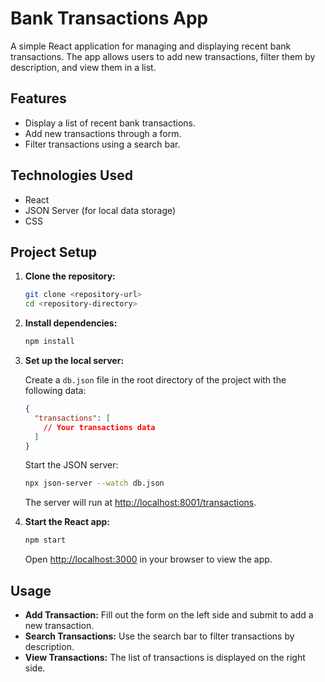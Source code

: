 # Bank Transactions App

A simple React application for managing and displaying recent bank transactions. The app allows users to add new transactions, filter them by description, and view them in a list.

## Features

- Display a list of recent bank transactions.
- Add new transactions through a form.
- Filter transactions using a search bar.

## Technologies Used

- React
- JSON Server (for local data storage)
- CSS

## Project Setup

1. **Clone the repository:**

    ```bash
    git clone <repository-url>
    cd <repository-directory>
    ```

2. **Install dependencies:**

    ```bash
    npm install
    ```

3. **Set up the local server:**

    Create a `db.json` file in the root directory of the project with the following data:

    ```json
    {
      "transactions": [
        // Your transactions data
      ]
    }
    ```

    Start the JSON server:

    ```bash
    npx json-server --watch db.json
    ```

    The server will run at [http://localhost:8001/transactions](http://localhost:8001/transactions).

4. **Start the React app:**

    ```bash
    npm start
    ```

    Open [http://localhost:3000](http://localhost:3000) in your browser to view the app.

## Usage

- **Add Transaction:** Fill out the form on the left side and submit to add a new transaction.
- **Search Transactions:** Use the search bar to filter transactions by description.
- **View Transactions:** The list of transactions is displayed on the right side.
